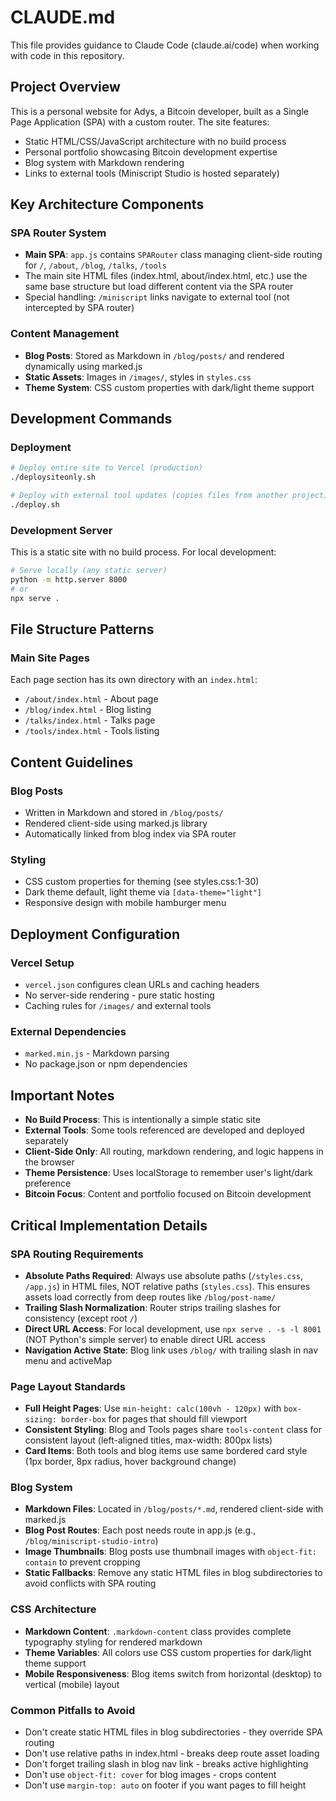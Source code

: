 # CLAUDE.md

This file provides guidance to Claude Code (claude.ai/code) when working with code in this repository.

## Project Overview

This is a personal website for Adys, a Bitcoin developer, built as a Single Page Application (SPA) with a custom router. The site features:

- Static HTML/CSS/JavaScript architecture with no build process
- Personal portfolio showcasing Bitcoin development expertise
- Blog system with Markdown rendering
- Links to external tools (Miniscript Studio is hosted separately)

## Key Architecture Components

### SPA Router System
- **Main SPA**: `app.js` contains `SPARouter` class managing client-side routing for `/`, `/about`, `/blog`, `/talks`, `/tools`
- The main site HTML files (index.html, about/index.html, etc.) use the same base structure but load different content via the SPA router
- Special handling: `/miniscript` links navigate to external tool (not intercepted by SPA router)

### Content Management
- **Blog Posts**: Stored as Markdown in `/blog/posts/` and rendered dynamically using marked.js
- **Static Assets**: Images in `/images/`, styles in `styles.css`
- **Theme System**: CSS custom properties with dark/light theme support

## Development Commands

### Deployment
```bash
# Deploy entire site to Vercel (production)
./deploysiteonly.sh

# Deploy with external tool updates (copies files from another project)
./deploy.sh
```

### Development Server
This is a static site with no build process. For local development:
```bash
# Serve locally (any static server)
python -m http.server 8000
# or
npx serve .
```

## File Structure Patterns

### Main Site Pages
Each page section has its own directory with an `index.html`:
- `/about/index.html` - About page
- `/blog/index.html` - Blog listing
- `/talks/index.html` - Talks page
- `/tools/index.html` - Tools listing

## Content Guidelines

### Blog Posts
- Written in Markdown and stored in `/blog/posts/`
- Rendered client-side using marked.js library
- Automatically linked from blog index via SPA router

### Styling
- CSS custom properties for theming (see styles.css:1-30)
- Dark theme default, light theme via `[data-theme="light"]`
- Responsive design with mobile hamburger menu

## Deployment Configuration

### Vercel Setup
- `vercel.json` configures clean URLs and caching headers
- No server-side rendering - pure static hosting
- Caching rules for `/images/` and external tools

### External Dependencies
- `marked.min.js` - Markdown parsing
- No package.json or npm dependencies

## Important Notes

- **No Build Process**: This is intentionally a simple static site
- **External Tools**: Some tools referenced are developed and deployed separately
- **Client-Side Only**: All routing, markdown rendering, and logic happens in the browser
- **Theme Persistence**: Uses localStorage to remember user's light/dark preference
- **Bitcoin Focus**: Content and portfolio focused on Bitcoin development

## Critical Implementation Details

### SPA Routing Requirements
- **Absolute Paths Required**: Always use absolute paths (`/styles.css`, `/app.js`) in HTML files, NOT relative paths (`styles.css`). This ensures assets load correctly from deep routes like `/blog/post-name/`
- **Trailing Slash Normalization**: Router strips trailing slashes for consistency (except root `/`)
- **Direct URL Access**: For local development, use `npx serve . -s -l 8001` (NOT Python's simple server) to enable direct URL access
- **Navigation Active State**: Blog link uses `/blog/` with trailing slash in nav menu and activeMap

### Page Layout Standards
- **Full Height Pages**: Use `min-height: calc(100vh - 120px)` with `box-sizing: border-box` for pages that should fill viewport
- **Consistent Styling**: Blog and Tools pages share `tools-content` class for consistent layout (left-aligned titles, max-width: 800px lists)
- **Card Items**: Both tools and blog items use same bordered card style (1px border, 8px radius, hover background change)

### Blog System
- **Markdown Files**: Located in `/blog/posts/*.md`, rendered client-side with marked.js
- **Blog Post Routes**: Each post needs route in app.js (e.g., `/blog/miniscript-studio-intro`)
- **Image Thumbnails**: Blog posts use thumbnail images with `object-fit: contain` to prevent cropping
- **Static Fallbacks**: Remove any static HTML files in blog subdirectories to avoid conflicts with SPA routing

### CSS Architecture
- **Markdown Content**: `.markdown-content` class provides complete typography styling for rendered markdown
- **Theme Variables**: All colors use CSS custom properties for dark/light theme support
- **Mobile Responsiveness**: Blog items switch from horizontal (desktop) to vertical (mobile) layout

### Common Pitfalls to Avoid
- Don't create static HTML files in blog subdirectories - they override SPA routing
- Don't use relative paths in index.html - breaks deep route asset loading
- Don't forget trailing slash in blog nav link - breaks active highlighting
- Don't use `object-fit: cover` for blog images - crops content
- Don't use `margin-top: auto` on footer if you want pages to fill height